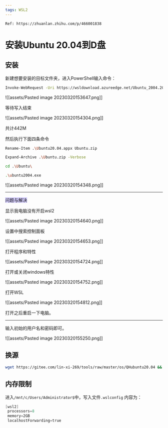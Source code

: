 ```yaml
---
tags: WSL2
---
```



```ad-cite
Ref: https://zhuanlan.zhihu.com/p/466001838
```

# 安装Ubuntu 20.04到D盘

## 安装

新建想要安装的目标文件夹，进入PowerShell输入命令：

```bash
Invoke-WebRequest -Uri https://wsldownload.azureedge.net/Ubuntu_2004.2020.424.0_x64.appx -OutFile Ubuntu20.04.appx -UseBasicParsing
```

![[assets/Pasted image 20230320153647.png]]

等待写入结束

![[assets/Pasted image 20230320154304.png]]

共计442M

然后执行下面四条命令

```bash
Rename-Item .\Ubuntu20.04.appx Ubuntu.zip

Expand-Archive .\Ubuntu.zip -Verbose

cd .\Ubuntu\

.\ubuntu2004.exe
```

![[assets/Pasted image 20230320154348.png]]

---

<span style="background:#d2cbff">问题与解决</span>

显示我电脑没有开启wsl2

![[assets/Pasted image 20230320154640.png]]

设置中搜索控制面板

![[assets/Pasted image 20230320154653.png]]

打开程序和特性

![[assets/Pasted image 20230320154724.png]]

打开或关闭windows特性

![[assets/Pasted image 20230320154752.png]]

打开WSL

![[assets/Pasted image 20230320154812.png]]

打开之后重启一下电脑。

---

输入初始的用户名和密码即可。

![[assets/Pasted image 20230320155250.png]]


## 换源

```bash
wget https://gitee.com/lin-xi-269/tools/raw/master/os/QHubuntu20.04 && bash QHubuntu20.04
```

## 内存限制

进入`/mnt/c/Users/Administrator$`中，写入文件`.wslconfig` 内容为：

```powershell
[wsl2]
 processors=8
 memory=2GB
 localhostForwarding=true
```